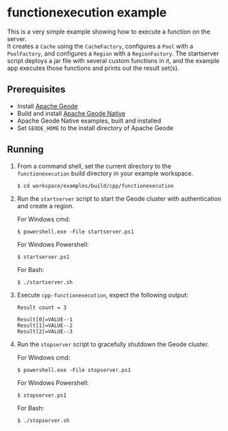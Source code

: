 # functionexecution example
This is a very simple example showing how to execute a function on the server.  
It creates a `Cache` using the `CacheFactory`, configures a `Pool` with a 
`PoolFactory`, and configures a `Region` with a `RegionFactory`.  The 
startserver script deploys a jar file with several custom functions in it, and 
the example app executes those functions and prints out the result set(s).

## Prerequisites
* Install [Apache Geode](https://geode.apache.org)
* Build and install [Apache Geode Native](https://github.com/apache/geode-native)
* Apache Geode Native examples, built and installed
* Set `GEODE_HOME` to the install directory of Apache Geode

## Running
1. From a command shell, set the current directory to the `functionexecution` build directory in your example workspace.

    ```console
    $ cd workspace/examples/build/cpp/functionexecution
    ```

1. Run the `startserver` script to start the Geode cluster with authentication and create a region.

   For Windows cmd:

    ```console
    $ powershell.exe -File startserver.ps1
    ```

   For Windows Powershell:

    ```console
    $ startserver.ps1
    ```

   For Bash:

    ```console
    $ ./startserver.sh
    ```
  
1. Execute `cpp-functionexecution`, expect the following output:

       Result count = 3

       Result[0]=VALUE--1
       Result[1]=VALUE--2
       Result[2]=VALUE--3

1. Run the `stopserver` script to gracefully shutdown the Geode cluster.

   For Windows cmd:

    ```console
    $ powershell.exe -File stopserver.ps1
    ```

   For Windows Powershell:

    ```console
    $ stopserver.ps1
    ```

   For Bash:

    ```console
    $ ./stopserver.sh
    ```
